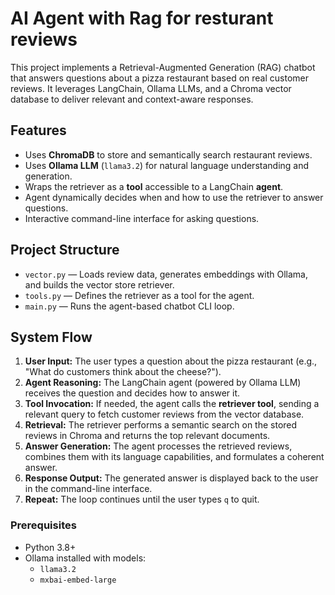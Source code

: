 # AI Agent with Rag for resturant reviews

This project implements a Retrieval-Augmented Generation (RAG) chatbot that answers questions about a pizza restaurant based on real customer reviews. It leverages LangChain, Ollama LLMs, and a Chroma vector database to deliver relevant and context-aware responses.

## Features

- Uses **ChromaDB** to store and semantically search restaurant reviews.
- Uses **Ollama LLM** (`llama3.2`) for natural language understanding and generation.
- Wraps the retriever as a **tool** accessible to a LangChain **agent**.
- Agent dynamically decides when and how to use the retriever to answer questions.
- Interactive command-line interface for asking questions.

## Project Structure

- `vector.py` — Loads review data, generates embeddings with Ollama, and builds the vector store retriever.
- `tools.py` — Defines the retriever as a tool for the agent.
- `main.py` — Runs the agent-based chatbot CLI loop.

## System Flow

1. **User Input:** The user types a question about the pizza restaurant (e.g., "What do customers think about the cheese?").
2. **Agent Reasoning:** The LangChain agent (powered by Ollama LLM) receives the question and decides how to answer it.
3. **Tool Invocation:** If needed, the agent calls the **retriever tool**, sending a relevant query to fetch customer reviews from the vector database.
4. **Retrieval:** The retriever performs a semantic search on the stored reviews in Chroma and returns the top relevant documents.
5. **Answer Generation:** The agent processes the retrieved reviews, combines them with its language capabilities, and formulates a coherent answer.
6. **Response Output:** The generated answer is displayed back to the user in the command-line interface.
7. **Repeat:** The loop continues until the user types `q` to quit.



### Prerequisites

- Python 3.8+
- Ollama installed with models:
  - `llama3.2`
  - `mxbai-embed-large`

